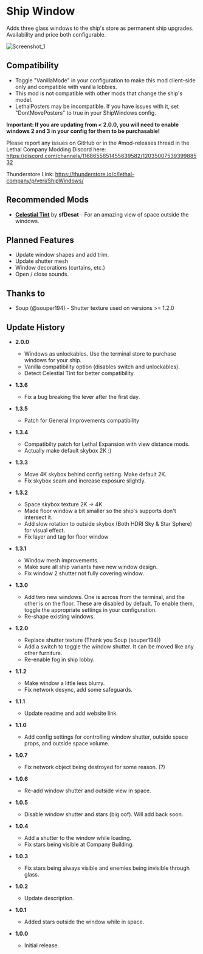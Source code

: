 # Ship Window
Adds three glass windows to the ship's store as permanent ship upgrades. Availability and price both configurable.

![Screenshot_1](https://raw.githubusercontent.com/jverif/lc-shipwindow/main/Screenshots/showcase.png "Showcase")

## Compatibility
- Toggle "VanillaMode" in your configuration to make this mod client-side only and compatible with vanilla lobbies.
- This mod is not compatible with other mods that change the ship's model.
- LethalPosters may be incompatible. If you have issues with it, set "DontMovePosters" to true in your ShipWindows config.

**Important: If you are updating from < 2.0.0, you will need to enable windows 2 and 3 in your config for them to be purchasable!**

Please report any issues on GitHub or in the #mod-releases thread in the Lethal Company Modding Discord here: https://discord.com/channels/1168655651455639582/1203500753939988532

Thunderstore Link: https://thunderstore.io/c/lethal-company/p/veri/ShipWindows/

## Recommended Mods
- **[Celestial Tint](https://thunderstore.io/c/lethal-company/p/sfDesat/Celestial_Tint/)** by **sfDesat** - For an amazing view of space outside the windows.

## Planned Features
- Update window shapes and add trim.
- Update shutter mesh
- Window decorations (curtains, etc.)
- Open / close sounds.

## Thanks to
- Soup (@souper194) - Shutter texture used on versions >= 1.2.0

## Update History

- **2.0.0**
    - Windows as unlockables. Use the terminal store to purchase windows for your ship.
    - Vanilla compatibility option (disables switch and unlockables).
    - Detect Celestial Tint for better compatibility.

- **1.3.6**
    - Fix a bug breaking the lever after the first day.

- **1.3.5**
    - Patch for General Improvements compatibility

- **1.3.4**
    - Compatibilty patch for Lethal Expansion with view distance mods.
    - Actually make default skybox 2K :)

- **1.3.3**
    - Move 4K skybox behind config setting. Make default 2K.
    - Fix skybox seam and increase exposure slightly.

- **1.3.2**
    - Space skybox texture 2K -> 4K.
    - Made floor window a bit smaller so the ship's supports don't intersect it.
    - Add slow rotation to outside skybox (Both HDRI Sky & Star Sphere) for visual effect.
    - Fix layer and tag for floor window

- **1.3.1**
    - Window mesh improvements.
    - Make sure all ship variants have new window design.
    - Fix window 2 shutter not fully covering window.

- **1.3.0**
    - Add two new windows. One is across from the terminal, and the other is on the floor. These are disabled by default. To enable them, toggle the appropriate settings in your configuration.
    - Re-shape existing windows.

- **1.2.0**
    - Replace shutter texture (Thank you Soup (souper194))
    - Add a switch to toggle the window shutter. It can be moved like any other furniture.
    - Re-enable fog in ship lobby.

- **1.1.2**
    - Make window a little less blurry.
    - Fix network desync, add some safeguards.

- **1.1.1**
    - Update readme and add website link.

- **1.1.0**
    - Add config settings for controlling window shutter, outside space props, and outside space volume.

- **1.0.7**
    - Fix network object being destroyed for some reason. (?)

- **1.0.6**
    - Re-add window shutter and outside view in space.

- **1.0.5**
    - Disable window shutter and stars (big oof). Will add back soon.

- **1.0.4**
    - Add a shutter to the window while loading.
    - Fix stars being visible at Company Building.

- **1.0.3**
    - Fix stars being always visible and enemies being invisible through glass.

- **1.0.2**
    - Update description.

- **1.0.1**
    - Added stars outside the window while in space.

- **1.0.0**
    - Initial release.